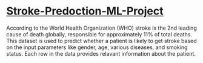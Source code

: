 # [Stroke-Predoction-ML-Project](http://localhost:8888/notebooks/Desktop/WTF/Project/Stroke%20Prediction%20Project.ipynb)

According to the World Health Organization (WHO) stroke is the 2nd leading cause of death globally, responsible for approximately 11% of total deaths.
This dataset is used to predict whether a patient is likely to get stroke based on the input parameters like gender, age, various diseases, and smoking status. Each row in the data provides relavant information about the patient.
